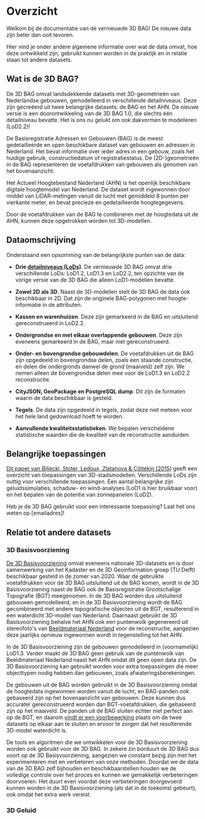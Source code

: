 # Overzicht

Welkom bij de documentatie van de vernieuwde 3D BAG! De nieuwe data zijn beter dan ooit tevoren.

Hier vind je onder andere algemene informatie over wat de data omvat, hoe deze ontwikkeld zijn, gebruikt kunnen worden in de praktijk en in relatie staan tot andere datasets.

<h2>Wat is de 3D BAG?</h2>

De 3D BAG omvat landsdekkende datasets met 3D-geometrieën van Nederlandse gebouwen, gemodelleerd in verschillende detailniveaus. Deze zijn gecreëerd uit twee belangrijke datasets: de BAG en het AHN. De nieuwe versie is een doorontwikkeling van de 3D BAG 1.0, die slechts één detailniveau bevatte. Het is ons nu gelukt om ook dakvormen te modelleren (LoD2.2)!

De Basisregistratie Adressen en Gebouwen (BAG) is de meest gedetailleerde en open beschikbare dataset van gebouwen en adressen in Nederland. Het bevat informatie over ieder adres in een gebouw, zoals het huidige gebruik, constructiedatum of registratiestatus. De (2D-)geometrieën in de BAG representeren de voetafdrukken van gebouwen als genomen van het bovenaanzicht.

Het Actueel Hoogtebestand Nederland (AHN) is het openlijk beschikbare digitale hoogtemodel van Nederland. De dataset wordt ingewonnen door middel van LiDAR-metingen vanuit de lucht met gemiddeld 8 punten per vierkante meter, en bevat precieze en gedetailleerde hoogtegegevens.

Door de voetafdrukken van de BAG te combineren met de hoogtedata uit de AHN, kunnen deze opgetrokken worden tot 3D-modellen.

<h2>Dataomschrijving</h2>

Onderstaand een opsomming van de belangrijkste punten van de data:

- **Drie <a href="https://3d.bk.tudelft.nl/lod/">detailniveaus (LoDs)</a>**. De vernieuwde 3D BAG omvat drie verschillende LoDs: LoD1.2, LoD1.3 en LoD2.2, ten opzichte van de vorige versie van de 3D BAG die alleen LoD1-modellen bevatte.

- **Zowel 2D als 3D**. Naast de 3D-modellen stelt de 3D BAG de data ook beschikbaar in 2D. Dat zijn de originele BAG-polygonen met hoogte-informatie in de attributen.
- **Kassen en warenhuizen**. Deze zijn gemarkeerd in de BAG en uitsluitend gereconstrueerd in LoD2.2.
- **Ondergrondse en met elkaar overlappende gebouwen**. Deze zijn eveneens gemarkeerd in de BAG, maar niet gereconstrueerd.
- **Onder- en bovengrondse gebouwdelen**. De voetafdrukken uit de BAG zijn opgedeeld in bovengrondse delen, zoals een staande constructie, en delen die ondergronds danwel de grond (maaiveld) zelf zijn. We nemen alleen de bovengrondse delen mee voor de LoD1.3 en LoD2.2 reconstructie.
- **CityJSON, GeoPackage en PostgreSQL dump**. Dit zijn de formaten waarin de data beschikbaar is gesteld.
- **Tegels**. De data zijn opgedeeld in tegels, zodat deze niet meteen voor het hele land gedownload hoeft te worden.
- **Aanvullende kwaliteitsstatistieken**. We bepalen verscheidene statistische waarden die de kwaliteit van de reconstructie aanduiden. 

<h2>Belangrijke toepassingen</h2>

<a href=https://www.mdpi.com/2220-9964/4/4/2842/pdf>Dit paper van Biljecki, Stoter, Ledoux, Zlatanova & Çöltekin (2015)</a> geeft een overzicht van toepassingen van 3D-stadsmodellen. Verschillende LoDs zijn nuttig voor verschillende toepassingen. Een aantal belangrijke zijn geluidssimulaties, schaduw- en wind-analyses (LoD1 is hier bruikbaar voor) en het bepalen van de potentie van zonnepanelen (LoD2).

Heb je de 3D BAG gebruikt voor een interessante toepassing? Laat het ons weten op [emailadres]!

<h2>Relatie tot andere datasets</h2>

<h3>3D Basisvoorziening</h3>

<a href=https://www.pdok.nl/3d-basisvoorziening>De 3D Basisvoorziening</a> omvat eveneens nationale 3D-datasets en is door samenwerking van het Kadaster en de 3D Geoinformation groep (TU Delft) beschikbaar gesteld in de zomer van 2020. Waar de gebruikte voetafdrukken voor de 3D BAG uitsluitend uit de BAG komen, wordt in de 3D Basisvoorziening naast de BAG ook de Basisregistratie Grootschalige Topografie (BGT) meegenomen. In de 3D BAG worden dus uitsluitend gebouwen gemodelleerd, en in de 3D Basisvoorziening wordt de BAG gecombineerd met andere topografische objecten uit de BGT, resulterend in een waterdicht 3D-model van Nederland. Daarnaast gebruikt de 3D Basisvoorziening behalve het AHN ook een puntenwolk gegenereerd uit stereofoto's van <a href=https://www.beeldmateriaal.nl/>Beeldmateriaal Nederland</a> voor de reconstructie, aangezien deze jaarlijks opnieuw ingewonnen wordt in tegenstelling tot het AHN.

In de 3D Basisvoorziening zijn de gebouwen gemodelleerd in (voornamelijk) LoD1.3. Verder maakt de 3D BAG geen gebruik van de puntenwolk van Beeldmateriaal Nederland naast het AHN omdat dit geen open data zijn. De 3D Basisvoorziening kan gebruikt worden voor extra toepassingen die meer objecttypen nodig hebben dan gebouwen, zoals afwateringsberekeningen.

De gebouwen uit de BAG worden gebruikt in de 3D Basisvoorziening omdat de hoogtedata ingewonnen worden vanuit de lucht, en BAG-panden ook gebaseerd zijn op het bovenaanzicht van gebouwen. Deze kunnen dus accurater gereconstrueerd worden dan BGT-voetafdrukken, die gebaseerd zijn op het maaiveld. De panden uit de BAG sluiten echter niet perfect aan op de BGT, en daarom <a href=https://docs.geostandaarden.nl/3dbv/prod/#voorbewerking-van-bag-en-bgt>vindt er een voorbewerking</a> plaats om de twee datasets op elkaar aan te sluiten en ervoor te zorgen dat het resulterende 3D-model waterdicht is. 

De tools en algoritmen die we ontwikkelen voor de 3D Basisvoorziening worden ook gebruikt voor de 3D BAG. In zekere zin borduurt de 3D BAG dus voort op de 3D Basisvoorziening, aangezien we constant bezig zijn met het experimenteren met en verbeteren van onze methoden. Doordat we de data van de 3D BAG zelf bijhouden en beschikbaarstellen houden we de volledige controle over het proces en kunnen we gemakkelijk verbeteringen doorvoeren. Het duurt even voordat deze verbeteringen doorgevoerd kunnen worden in de 3D Basisvoorziening (als dat in de toekomst gebeurt), ook omdat het extra werk vereist.







<h3>3D Geluid</h3>



